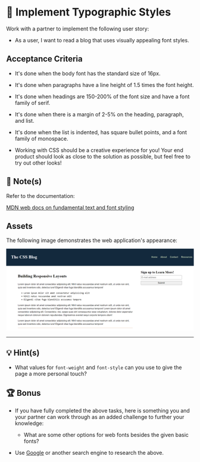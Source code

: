 # 📖 Implement Typographic Styles

Work with a partner to implement the following user story:

* As a user, I want to read a blog that uses visually appealing font styles.

## Acceptance Criteria

* It's done when the body font has the standard size of 16px.

* It's done when paragraphs have a line height of 1.5 times the font height.

* It's done when headings are 150-200% of the font size and have a font family of serif.

* It's done when there is a margin of 2-5% on the heading, paragraph, and list.

* It's done when the list is indented, has square bullet points, and a font family of monospace.

* Working with CSS should be a creative experience for you! Your end product should look as close to the solution as possible, but feel free to try out other looks!

## 📝 Note(s)

Refer to the documentation: 

[MDN web docs on fundamental text and font styling](https://developer.mozilla.org/en-US/docs/Learn/CSS/Styling_text/Fundamentals)

## Assets

The following image demonstrates the web application's appearance:

![The blog page includes a monospaced list and headings with a serif font](./Images/01-CSS-typography.png)

--- 

## 💡 Hint(s)

* What values for `font-weight` and `font-style` can you use to give the page a more personal touch?

## 🏆 Bonus

* If you have fully completed the above tasks, here is something you and your partner can work through as an added challenge to further your knowledge:

  * What are some other options for web fonts besides the given basic fonts?

* Use [Google](https://www.google.com) or another search engine to research the above.
